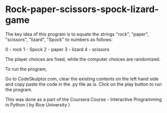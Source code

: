 # Rock-paper-scissors-spock-lizard-game

The key idea of this program is to equate the strings
"rock", "paper", "scissors", "lizard", "Spock" to numbers
as follows:

0 - rock
1 - Spock
2 - paper
3 - lizard
4 - scissors


The player choices are fixed, while the computer choices are randomized.


To run the program,

Go to CodeSkulptor.com, clear the existing contents on the left hand side and copy paste the code in the .py file as is.
Click on the play button to run the program.


This was done as a part of the Coursera Course - Interactive Programming in Python ( by Rice University )
